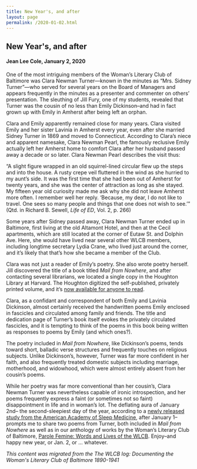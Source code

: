 ```yaml
---
title: New Year's, and after
layout: page
permalink: /2020-01-02.html
---
```

## New Year's, and after
#### Jean Lee Cole, January 2, 2020

One of the most intriguing members of the Woman’s Literary Club of Baltimore was Clara Newman Turner—known in the minutes as “Mrs. Sidney Turner”—who served for several years on the Board of Managers and appears frequently in the minutes as a presenter and commenter on others’ presentation. The sleuthing of Jill Fury, one of my students, revealed that Turner was the cousin of no less than Emily Dickinson–and had in fact grown up with Emily in Amherst after being left an orphan.

Clara and Emily apparently remained close for many years. Clara visited Emily and her sister Lavinia in Amherst every year, even after she married Sidney Turner in 1869 and moved to Connecticut. According to Clara’s niece and apparent namesake, Clara Newman Pearl, the famously reclusive Emily actually left her Amherst home to comfort Clara after her husband passed away a decade or so later. Clara Newman Pearl describes the visit thus:

“A slight figure wrapped in an old squirrel-lined circular flew up the steps and into the house. A rusty crepe veil fluttered in the wind as she hurried to my aunt’s side. It was the first time that she had been out of Amherst for twenty years, and she was the center of attraction as long as she stayed. My fifteen year old curiosity made me ask why she did not leave Amherst more often. I remember well her reply. ‘Because, my dear, I do not like to travel. One sees so many people and things that one does not wish to see.’” (Qtd. in Richard B. Sewell, *Life of ED*, Vol. 2, p. 266)

Some years after Sidney passed away, Clara Newman Turner ended up in Baltimore, first living at the old Altamont Hotel, and then at the Cecil apartments, which are still located at the corner of Eutaw St. and Dolphin Ave. Here, she would have lived near several other WLCB members, including longtime secretary Lydia Crane, who lived just around the corner, and it’s likely that that’s how she became a member of the Club.

Clara was not just a reader of Emily’s poetry. She also wrote poetry herself. Jill discovered the title of a book titled *Mail from Nowhere*, and after contacting several librarians, we located a single copy in the Houghton Library at Harvard. The Houghton digitized the self-published, privately printed volume, and it’s [now available for anyone to read](https://iiif.lib.harvard.edu/manifests/view/drs:439674800$7i).

Clara, as a confidant and correspondent of both Emily and Lavinia Dickinson, almost certainly received the handwritten poems Emily enclosed in fascicles and circulated among family and friends. The title and dedication page of Turner’s book itself evokes the privately circulated fascicles, and it is tempting to think of the poems in this book being written as responses to poems by Emily (and which ones?).

The poetry included in *Mail from Nowhere*, like Dickinson’s poems, tends toward short, balladic verse structures and frequently touches on religious subjects. Unlike Dickinson’s, however, Turner was far more confident in her faith, and also frequently treated domestic subjects including marriage, motherhood, and widowhood, which were almost entirely absent from her cousin’s poems.

While her poetry was far more conventional than her cousin’s, Clara Newman Turner was nevertheless capable of ironic introspection, and her poems frequently express a faint (or sometimes not so faint) disappointment in life and in woman’s lot. The deflating aura of January 2nd– the second-sleepiest day of the year, according to a [newly released study from the American Academy of Sleep Medicine](https://aasm.org/new-years-resolutions-for-the-sleepiest-day-of-the-year/), after January 1–prompts me to share two poems from Turner, both included in *Mail from Nowhere* as well as in our anthology of works by the Woman’s Literary Club of Baltimore, [Parole Femine: Words and Lives of the WLCB](https://www.amazon.com/Parole-Femine-Womans-Literary-Baltimore/dp/1627202528). Enjoy–and happy new year, or Jan. 2, or … whatever.

*This content was migrated from the The WLCB log: Documenting the Woman's Literary Club of Baltimore 1890-1941*